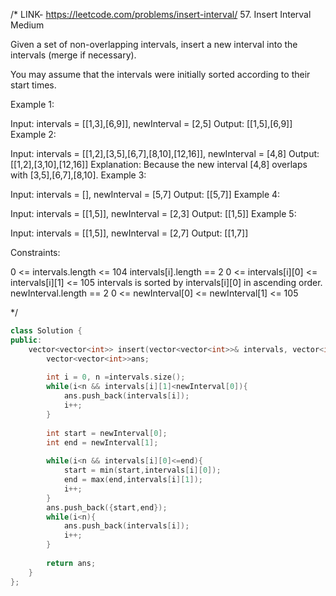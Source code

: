 /*
LINK- https://leetcode.com/problems/insert-interval/
57. Insert Interval
Medium

Given a set of non-overlapping intervals, insert a new interval into the intervals (merge if necessary).

You may assume that the intervals were initially sorted according to their start times.

 

Example 1:

Input: intervals = [[1,3],[6,9]], newInterval = [2,5]
Output: [[1,5],[6,9]]
Example 2:

Input: intervals = [[1,2],[3,5],[6,7],[8,10],[12,16]], newInterval = [4,8]
Output: [[1,2],[3,10],[12,16]]
Explanation: Because the new interval [4,8] overlaps with [3,5],[6,7],[8,10].
Example 3:

Input: intervals = [], newInterval = [5,7]
Output: [[5,7]]
Example 4:

Input: intervals = [[1,5]], newInterval = [2,3]
Output: [[1,5]]
Example 5:

Input: intervals = [[1,5]], newInterval = [2,7]
Output: [[1,7]]
 

Constraints:

0 <= intervals.length <= 104
intervals[i].length == 2
0 <= intervals[i][0] <= intervals[i][1] <= 105
intervals is sorted by intervals[i][0] in ascending order.
newInterval.length == 2
0 <= newInterval[0] <= newInterval[1] <= 105

*/
```cpp
class Solution {
public:
    vector<vector<int>> insert(vector<vector<int>>& intervals, vector<int>& newInterval) {
        vector<vector<int>>ans;
        
        int i = 0, n =intervals.size();
        while(i<n && intervals[i][1]<newInterval[0]){
            ans.push_back(intervals[i]);
            i++;
        }
        
        int start = newInterval[0];
        int end = newInterval[1];
        
        while(i<n && intervals[i][0]<=end){
            start = min(start,intervals[i][0]);
            end = max(end,intervals[i][1]);
            i++;
        }
        ans.push_back({start,end});
        while(i<n){
            ans.push_back(intervals[i]);
            i++;
        }
        
        return ans;
    }
};
```
